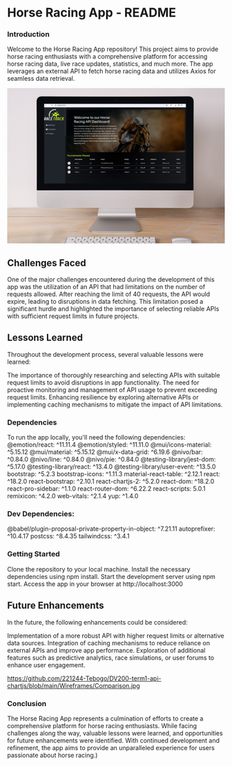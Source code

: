 # Horse Racing App - README

### Introduction
Welcome to the Horse Racing App repository! This project aims to provide horse racing enthusiasts with a comprehensive platform for accessing horse racing data, live race updates, statistics, and much more. The app leverages an external API to fetch horse racing data and utilizes Axios for seamless data retrieval.

![Landing Page](https://raw.githubusercontent.com/221244-Tebogo/DV200-term1-api-chartjs/main/Wireframes/Landing-Page.jpg)

## Challenges Faced
One of the major challenges encountered during the development of this app was the utilization of an API that had limitations on the number of requests allowed. After reaching the limit of 40 requests, the API would expire, leading to disruptions in data fetching. This limitation posed a significant hurdle and highlighted the importance of selecting reliable APIs with sufficient request limits in future projects.

## Lessons Learned
Throughout the development process, several valuable lessons were learned:

The importance of thoroughly researching and selecting APIs with suitable request limits to avoid disruptions in app functionality.
The need for proactive monitoring and management of API usage to prevent exceeding request limits.
Enhancing resilience by exploring alternative APIs or implementing caching mechanisms to mitigate the impact of API limitations.

### Dependencies
To run the app locally, you'll need the following dependencies:
@emotion/react: ^11.11.4
@emotion/styled: ^11.11.0
@mui/icons-material: ^5.15.12
@mui/material: ^5.15.12
@mui/x-data-grid: ^6.19.6
@nivo/bar: ^0.84.0
@nivo/line: ^0.84.0
@nivo/pie: ^0.84.0
@testing-library/jest-dom: ^5.17.0
@testing-library/react: ^13.4.0
@testing-library/user-event: ^13.5.0
bootstrap: ^5.2.3
bootstrap-icons: ^1.11.3
material-react-table: ^2.12.1
react: ^18.2.0
react-bootstrap: ^2.10.1
react-chartjs-2: ^5.2.0
react-dom: ^18.2.0
react-pro-sidebar: ^1.1.0
react-router-dom: ^6.22.2
react-scripts: 5.0.1
remixicon: ^4.2.0
web-vitals: ^2.1.4
yup: ^1.4.0

### Dev Dependencies:
@babel/plugin-proposal-private-property-in-object: ^7.21.11
autoprefixer: ^10.4.17
postcss: ^8.4.35
tailwindcss: ^3.4.1

### Getting Started
Clone the repository to your local machine.
Install the necessary dependencies using npm install.
Start the development server using npm start.
Access the app in your browser at http://localhost:3000

## Future Enhancements
In the future, the following enhancements could be considered:

Implementation of a more robust API with higher request limits or alternative data sources.
Integration of caching mechanisms to reduce reliance on external APIs and improve app performance.
Exploration of additional features such as predictive analytics, race simulations, or user forums to enhance user engagement.

https://github.com/221244-Tebogo/DV200-term1-api-chartjs/blob/main/Wireframes/Comparison.jpg

### Conclusion
The Horse Racing App represents a culmination of efforts to create a comprehensive platform for horse racing enthusiasts. While facing challenges along the way, valuable lessons were learned, and opportunities for future enhancements were identified. With continued development and refinement, the app aims to provide an unparalleled experience for users passionate about horse racing.)

